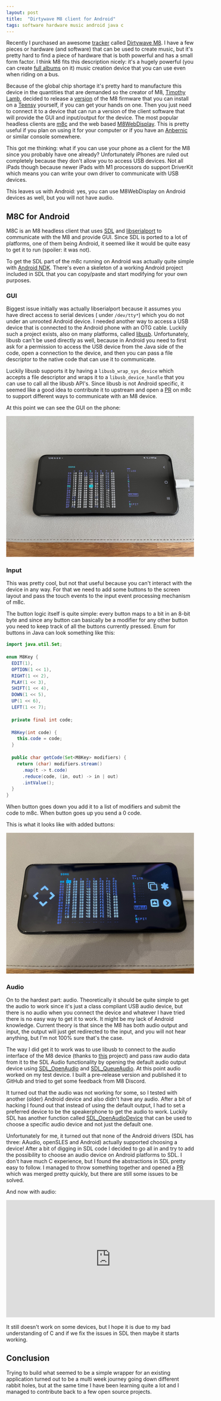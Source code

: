 ```yaml
---
layout: post
title:  "Dirtywave M8 client for Android"
tags: software hardware music android java c
---
```


Recently I purchased an awesome [tracker][tracker] called [Dirtywave M8][m8]. I have a few pieces or hardware (and
software) that can be used to create music, but it's pretty hard to find a piece of hardware that is both powerful and
has a small form factor. I think M8 fits this description nicely: it's a hugely powerful (you can
create [full albums][rituals] on it) music creation device that you
can use even when riding on a bus.

Because of the global chip shortage it's pretty hard to manufacture this device in the quantities that are demanded so
the creator of M8, [Timothy Lamb][trash80], decided to release a [version][m8-headless] of the M8 firmware that you can
install on a [Teensy][teensy] yourself, if you can get your hands on one. Then you just need to connect it to a device
that can run a version of the client software that will provide the GUI and input/output for the device. The most
popular headless clients are [m8c][m8c] and the web based [M8WebDisplay][m8-web-display]. This is pretty useful if you
plan on using it for your computer or if you have an [Anbernic][anbernic] or similar
console somewhere.

This got me thinking: what if you can use your phone as a client for the M8 since you probably have one already?
Unfortunately iPhones are ruled out completely because they don't allow you to access USB devices. Not all iPads
though because newer iPads with M1 processors do support DriverKit which means you can write your own driver to
communicate with USB devices.

This leaves us with Android: yes, you can use M8WebDisplay on Android devices as well, but you will not have audio.

## M8C for Android

M8C is an M8 headless client that uses [SDL][sdl] and [libserialport][libserialport] to communicate with the M8 and
provide GUI. Since SDL is ported to a lot of platforms, one of them being Android, it seemed like it would be quite easy
to get it to run (spoiler: it was not).

To get the SDL part of the m8c running on Android was actually quite simple with [Android NDK][ndk]. There's even a
skeleton of a working Android project included in SDL that you can copy/paste and start modifying for your own purposes.

### GUI

Biggest issue initially was actually libserialport because it assumes you have direct access to serial devices (
under `/dev/tty*`) which you do not under an unrooted Android device. I needed another way to access a USB device that
is connected to the Android phone with an OTG cable. Luckily such a project exists, also on many platforms,
called [libusb][libusb]. Unfortunately, libusb can't be used directly as well, because in Android you need to first ask
for a permission to access the USB device from the Java side of the code, open a connection to the device, and then you
can pass a file descriptor to the native code that can use it to communicate.

Luckily libusb supports it by having a `libusb_wrap_sys_device` which accepts a file descriptor and wraps it to
a `libusb_device_handle` that you can use to call all the libusb API's. Since libusb is not Android specific, it seemed
like a good idea to contribute it to upstream and open a [PR][m8c-libusb] on m8c to support different ways to
communicate with an M8 device.

At this point we can see the GUI on the phone:

![GUI](/assets/images/m8candroid/m8c1.jpg)

### Input

This was pretty cool, but not that useful because you can't interact with the device in any way. For that we need to add
some buttons to the screen layout and pass the touch events to the input event processing mechanism of m8c.

The button logic itself is quite simple: every button maps to a bit in an 8-bit byte and since any button can basically
be a modifier for any other button you need to keep track of all the buttons currently pressed. Enum for buttons in Java
can look something like this:

```java
import java.util.Set;

enum M8Key {
  EDIT(1),
  OPTION(1 << 1),
  RIGHT(1 << 2),
  PLAY(1 << 3),
  SHIFT(1 << 4),
  DOWN(1 << 5),
  UP(1 << 6),
  LEFT(1 << 7);

  private final int code;

  M8Key(int code) {
    this.code = code;
  }

  public char getCode(Set<M8Key> modifiers) {
    return (char) modifiers.stream()
      .map(t -> t.code)
      .reduce(code, (in, out) -> in | out)
      .intValue();
  }
}
```

When button goes down you add it to a list of modifiers and submit the code to m8c. When button goes up you send a 0
code.

This is what it looks like with added buttons:

![Buttons](/assets/images/m8candroid/m8c2.jpg)

### Audio

On to the hardest part: audio. Theoretically it should be quite simple to get the audio to work since it's just a class
compliant USB audio device, but there is no audio when you connect the device and whatever I have tried there is no easy
way to get it to work. It might be my lack of Android knowledge. Current theory is that since the M8 has both audio
output and input, the output will just get redirected to the input, and you will not hear anything, but I'm not 100%
sure
that's the case.

The way I did get it to work was to use libusb to connect to the audio interface of the M8 device (thanks
to [this][usbaudio] project) and pass raw audio
data from it to the SDL Audio functionality by opening the default audio output device
using [SDL_OpenAudio][sdl-openaudio] and [SDL_QueueAudio][sdl-queueaudio]. At this point audio worked on my test device.
I built a pre-release version and published it to GitHub and tried to get some feedback from M8 Discord.

It turned out that the audio was not working for some, so I tested with another (older) Android device and also didn't
have any audio. After a bit of hacking I found out that instead of using the default output, I had to set a preferred
device to be the speakerphone to get the audio to work. Luckily SDL has another function
called [SDL_OpenAudioDevice][sdl-openaudiodevice] that can be used to choose a specific audio device and not just the
default one.

Unfortunately for me, it turned out that none of the Android drivers (SDL has three: AAudio, openSLES and Android)
actually supported choosing a device! After a bit of digging in SDL code I decided to go all in and try to add the
possibility to choose an audio device on Android platforms to SDL. I don't have much C experience, but I found the
abstractions in SDL pretty easy to follow. I managed to throw something together and opened a [PR][sdl-pr] which was
merged pretty quickly, but there are still some issues to be solved.

And now with audio:

<iframe width="560" height="315" src="https://www.youtube.com/embed/f3zsH0pg_3A" title="YouTube video player" frameborder="0" allow="accelerometer; autoplay; clipboard-write; encrypted-media; gyroscope; picture-in-picture" allowfullscreen></iframe>

It still doesn't work on some devices, but I hope it is due to my bad understanding of C and if we fix the issues in SDL
then maybe it starts working.

## Conclusion

Trying to build what seemed to be a simple wrapper for an existing application turned out to be a multi week journey
going down different rabbit holes, but at the same time I have been learning quite a lot and I managed to contribute
back to a few open source projects.

[usbaudio]: https://github.com/shenki/usbaudio-android-demo

[m8c-libusb]: https://github.com/laamaa/m8c/pull/92

[ndk]: https://developer.android.com/ndk

[m8]: https://dirtywave.com/products/m8-tracker

[anbernic]: https://anbernic.com

[m8-headless]: https://github.com/Dirtywave/M8HeadlessFirmware

[teensy]: https://www.pjrc.com/store/teensy41.html

[tracker]: https://musictech.com/guides/essential-guide/history-of-trackers/

[rituals]: https://www.youtube.com/watch?v=Zxn9R6Jcs3I

[trash80]: https://github.com/trash80

[m8c]: https://github.com/laamaa/m8c

[m8-web-display]: https://github.com/derkyjadex/M8WebDisplay

[libusb]: https://libusb.info

[m8c-android]: https://github.com/v3rm0n/m8c-android

[sdl]: https://www.libsdl.org

[sdl-openaudio]: https://wiki.libsdl.org/SDL2/SDL_OpenAudio

[sdl-openaudiodevice]: https://wiki.libsdl.org/SDL2/SDL_OpenAudioDevice

[sdl-queueaudio]: https://wiki.libsdl.org/SDL2/SDL_QueueAudio

[sdl-pr]: https://github.com/libsdl-org/SDL/pull/6824

[libserialport]: http://sigrok.org/wiki/Libserialport
